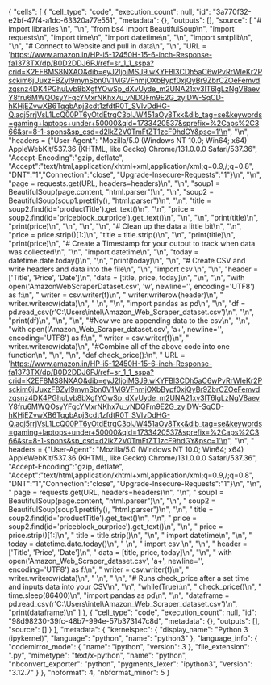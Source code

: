 {
 "cells": [
  {
   "cell_type": "code",
   "execution_count": null,
   "id": "3a770f32-e2bf-47f4-a1dc-63320a77e551",
   "metadata": {},
   "outputs": [],
   "source": [
    "# import libraries \n",
    "\n",
    "from bs4 import BeautifulSoup\n",
    "import requests\n",
    "import time\n",
    "import datetime\n",
    "\n",
    "import smtplib\n",
    "\n",
    "# Connect to Website and pull in data\n",
    "\n",
    "URL = 'https://www.amazon.in/HP-i5-12450H-15-6-inch-Response-fa1373TX/dp/B0D2DDJ6PJ/ref=sr_1_1_sspa?crid=K2EF8MS8NXAO&dib=eyJ2IjoiMSJ9.wKYFBl3CDh5aC6wPvRrWIeKr2Psckim6jUuxzFBZyI9mynSbn0V1MGVFnmjOXbBypf0xjQyBr9ZbrCZOeFemvdzqsnz4DK4PGhuLvb8bXgfYOwSp_dXvUyde_m2UNA21xv3lT6lgLzNgV8aevY8fru6MWQOsyYFqcYMxrNKhx7u_vNDQFm9E2G_zyiDW-SqCD-hKHjEZvwXB6TqgbApj3cdt1zfdtR0T_SVIvDdHG-Q.aqj5rrjVsL1LcQ00PT6yOtdEtrqC3blJW451aOy8Txk&dib_tag=se&keywords=gaming+laptops+under+50000&qid=1733420537&sprefix=%2Caps%2C366&sr=8-1-spons&sp_csd=d2lkZ2V0TmFtZT1zcF9hdGY&psc=1'\n",
    "\n",
    "headers = {\"User-Agent\": \"Mozilla/5.0 (Windows NT 10.0; Win64; x64) AppleWebKit/537.36 (KHTML, like Gecko) Chrome/131.0.0.0 Safari/537.36\", \"Accept-Encoding\":\"gzip, deflate\", \"Accept\":\"text/html,application/xhtml+xml,application/xml;q=0.9,/;q=0.8\", \"DNT\":\"1\",\"Connection\":\"close\", \"Upgrade-Insecure-Requests\":\"1\"}\n",
    "\n",
    "page = requests.get(URL, headers=headers)\n",
    "\n",
    "soup1 = BeautifulSoup(page.content, \"html.parser\")\n",
    "\n",
    "soup2 = BeautifulSoup(soup1.prettify(), \"html.parser\")\n",
    "\n",
    "title = soup2.find(id='productTitle').get_text()\n",
    "\n",
    "price = soup2.find(id='priceblock_ourprice').get_text()\n",
    "\n",
    "\n",
    "print(title)\n",
    "print(price)\n",
    "\n",
    "\n",
    "\n",
    "# Clean up the data a little bit\n",
    "\n",
    "price = price.strip()[1:]\n",
    "title = title.strip()\n",
    "\n",
    "print(title)\n",
    "print(price)\n",
    "# Create a Timestamp for your output to track when data was collected\n",
    "\n",
    "import datetime\n",
    "\n",
    "today = datetime.date.today()\n",
    "\n",
    "print(today)\n",
    "\n",
    "# Create CSV and write headers and data into the file\n",
    "\n",
    "import csv \n",
    "\n",
    "header = ['Title', 'Price', 'Date']\n",
    "data = [title, price, today]\n",
    "\n",
    "\n",
    "with open('AmazonWebScraperDataset.csv', 'w', newline='', encoding='UTF8') as f:\n",
    "    writer = csv.writer(f)\n",
    "    writer.writerow(header)\n",
    "    writer.writerow(data)\n",
    "    \n",
    "\n",
    "import pandas as pd\n",
    "\n",
    "df = pd.read_csv(r'C:\\Users\\intel\\Amazon_Web_Scraper_dataset.csv')\n",
    "\n",
    "print(df)\n",
    "\n",
    "\n",
    "#Now we are appending data to the csv\n",
    "\n",
    "with open('Amazon_Web_Scraper_dataset.csv', 'a+', newline='', encoding='UTF8') as f:\n",
    "    writer = csv.writer(f)\n",
    "    writer.writerow(data)\n",
    "#Combine all of the above code into one function\n",
    "\n",
    "\n",
    "def check_price():\n",
    "    URL = 'https://www.amazon.in/HP-i5-12450H-15-6-inch-Response-fa1373TX/dp/B0D2DDJ6PJ/ref=sr_1_1_sspa?crid=K2EF8MS8NXAO&dib=eyJ2IjoiMSJ9.wKYFBl3CDh5aC6wPvRrWIeKr2Psckim6jUuxzFBZyI9mynSbn0V1MGVFnmjOXbBypf0xjQyBr9ZbrCZOeFemvdzqsnz4DK4PGhuLvb8bXgfYOwSp_dXvUyde_m2UNA21xv3lT6lgLzNgV8aevY8fru6MWQOsyYFqcYMxrNKhx7u_vNDQFm9E2G_zyiDW-SqCD-hKHjEZvwXB6TqgbApj3cdt1zfdtR0T_SVIvDdHG-Q.aqj5rrjVsL1LcQ00PT6yOtdEtrqC3blJW451aOy8Txk&dib_tag=se&keywords=gaming+laptops+under+50000&qid=1733420537&sprefix=%2Caps%2C366&sr=8-1-spons&sp_csd=d2lkZ2V0TmFtZT1zcF9hdGY&psc=1'\n",
    "\n",
    "    headers = {\"User-Agent\": \"Mozilla/5.0 (Windows NT 10.0; Win64; x64) AppleWebKit/537.36 (KHTML, like Gecko) Chrome/131.0.0.0 Safari/537.36\", \"Accept-Encoding\":\"gzip, deflate\", \"Accept\":\"text/html,application/xhtml+xml,application/xml;q=0.9,/;q=0.8\", \"DNT\":\"1\",\"Connection\":\"close\", \"Upgrade-Insecure-Requests\":\"1\"}\n",
    "\n",
    "    page = requests.get(URL, headers=headers)\n",
    "\n",
    "    soup1 = BeautifulSoup(page.content, \"html.parser\")\n",
    "\n",
    "    soup2 = BeautifulSoup(soup1.prettify(), \"html.parser\")\n",
    "\n",
    "    title = soup2.find(id='productTitle').get_text()\n",
    "\n",
    "    price = soup2.find(id='priceblock_ourprice').get_text()\n",
    "\n",
    "    price = price.strip()[1:]\n",
    "    title = title.strip()\n",
    "\n",
    "    import datetime\n",
    "\n",
    "    today = datetime.date.today()\n",
    "    \n",
    "    import csv \n",
    "\n",
    "    header = ['Title', 'Price', 'Date']\n",
    "    data = [title, price, today]\n",
    "\n",
    "    with open('Amazon_Web_Scraper_dataset.csv', 'a+', newline='', encoding='UTF8') as f:\n",
    "        writer = csv.writer(f)\n",
    "        writer.writerow(data)\n",
    " \n",
    "    \n",
    "# Runs check_price after a set time and inputs data into your CSV\n",
    "\n",
    "while(True):\n",
    "    check_price()\n",
    "    time.sleep(86400)\n",
    "import pandas as pd\n",
    "\n",
    "dataframe = pd.read_csv(r'C:\\Users\\intel\\Amazon_Web_Scraper_dataset.csv')\n",
    "print(dataframe)\n"
   ]
  },
  {
   "cell_type": "code",
   "execution_count": null,
   "id": "98d98230-39fc-48b7-994e-57b373147c8d",
   "metadata": {},
   "outputs": [],
   "source": []
  }
 ],
 "metadata": {
  "kernelspec": {
   "display_name": "Python 3 (ipykernel)",
   "language": "python",
   "name": "python3"
  },
  "language_info": {
   "codemirror_mode": {
    "name": "ipython",
    "version": 3
   },
   "file_extension": ".py",
   "mimetype": "text/x-python",
   "name": "python",
   "nbconvert_exporter": "python",
   "pygments_lexer": "ipython3",
   "version": "3.12.7"
  }
 },
 "nbformat": 4,
 "nbformat_minor": 5
}
